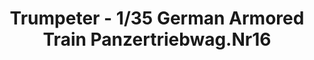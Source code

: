 ---
layout: product
title: "Trumpeter - 1/35 German Armored Train Panzertriebwag.Nr16"
price: "12500" 
desc: "N/A"
img_path: "/assets/img/TRU00223.jpg"
brand: "N/A"
available: false
special_offer: false
new: false
soon: false
cat: "010000"
subcat: "013400"
subsubcat: "0N/A"
sifra: "TRU00223"
---